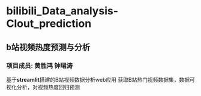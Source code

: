 # bilibili_Data_analysis-Clout_prediction
## b站视频热度预测与分析
### 项目成员: 黄胜鸿 钟珺涛
基于**streamlit**搭建的B站视频数据分析web应用
获取B站热门视频数据集，数据可视化分析，对视频热度回归预测
